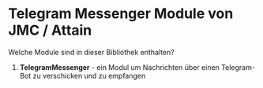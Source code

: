 # Telegram Messenger Module von JMC / Attain

Welche Module sind in dieser Bibliothek enthalten?

1. **TelegramMessenger** - ein Modul um Nachrichten über einen Telegram-Bot zu verschicken und zu empfangen